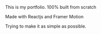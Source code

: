 This is my portfolio. 100% built from scratch

Made with Reactjs and Framer Motion

Trying to make it as simple as possible.
